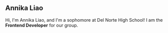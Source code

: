 ## Annika Liao

Hi, I'm Annika Liao, and I'm a sophomore at Del Norte High School! I am the **Frontend Developer** for our group.